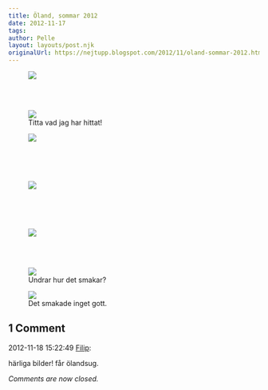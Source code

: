 ```yaml
---
title: Öland, sommar 2012
date: 2012-11-17
tags: 	
author: Pelle
layout: layouts/post.njk
originalUrl: https://nejtupp.blogspot.com/2012/11/oland-sommar-2012.html
---
```




<figure>
	<img src="../../../../img/O%CC%88land+-+Allma%CC%88nt-5C5C6813.jpg">
</figure>

<br><br>

<figure>
	<img src="../../../../img/O%CC%88land+-+Allma%CC%88nt-5C5C6821.jpg">
	<figcaption>Titta vad jag har hittat!</figcaption>
</figure>



<figure>
	<img src="../../../../img/O%CC%88land+-+Allma%CC%88nt-5C5C6826.jpg">
</figure>

<br><br><br>

<figure>
	<img src="../../../../img/O%CC%88land+-+Allma%CC%88nt-5C5C6841.jpg">
</figure>

<br><br><br>

<figure>
	<img src="../../../../img/O%CC%88land+-+Allma%CC%88nt-5C5C6830.jpg">
</figure>

<br><br>

<figure>
	<img src="../../../../img/O%CC%88land+-+Allma%CC%88nt-5C5C6836.jpg">
	<figcaption>Undrar hur det smakar?</figcaption>
</figure>



<figure>
	<img src="../../../../img/O%CC%88land+-+Allma%CC%88nt-5C5C6837.jpg">
	<figcaption>Det smakade inget gott.</figcaption>
</figure>



<div class="comments">
	<div class="comments-header"><h2>1 Comment</h2></div>
	<div class="comments-body">
			<div class="comment" id="comment-6990016938797995351">
				<p class="comment-header">
					<date datetime="2012-11-18T15:22:49.892+01:00">2012-11-18 15:22:49</date> 
					<a href="undefined" rel="nofollow">Filip</a>:
				</p>
				<div class="comment-content"><p>härliga bilder! får ölandsug.</p></div>
				<div class="comment-footer"></div>
			</div></div>
	<p class="comments-footer"><em>Comments are now closed.</em></p>
</div>
